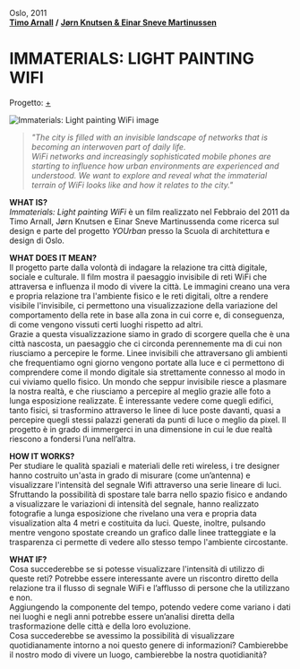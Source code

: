 Oslo, 2011  
[**Timo Arnall**](http://berglondon.com/studio/timo-arnall/) **/** [**Jørn Knutsen & Einar Sneve Martinussen**](http://voyoslo.com/)
# IMMATERIALS: LIGHT PAINTING WIFI   
Progetto: [+](http://voyoslo.com/projects/immaterials-wifi-light-painting/)  

![Immaterials: Light painting WiFi image](https://i.vimeocdn.com/video/130418741.webp?mw=1500&mh=844&q=70)  

> _"The city is filled with an invisible landscape of networks that is becoming an interwoven part of daily life.  
WiFi networks and increasingly sophisticated mobile phones are starting to influence how urban environments are experienced 
and understood. We want to explore and reveal what the immaterial terrain of WiFi looks like and how it relates to the city."_ 
  
  
**WHAT IS?**  
_Immaterials: Light painting WiFi_ è un film realizzato nel Febbraio del 2011 da Timo Arnall, Jørn Knutsen e Einar Sneve Martinussenda 
come ricerca sul design e parte del progetto _YOUrban_ presso la Scuola di architettura e design di Oslo.

**WHAT DOES IT MEAN?**  
Il progetto parte dalla volontà di indagare la relazione tra città digitale, sociale e culturale. Il film mostra il paesaggio invisibile di reti WiFi che attraversa e influenza il modo di vivere la città. Le immagini creano una vera e propria relazione tra l'ambiente fisico e le reti digitali, oltre a rendere visibile l'invisibile, ci permettono una visualizzazione della variazione del comportamento della rete in base alla zona in cui corre e, di conseguenza, di come vengono vissuti certi luoghi rispetto ad altri.  
Grazie a questa visualizzazione siamo in grado di scorgere quella che è una città nascosta, un paesaggio che ci circonda perennemente ma di cui non riusciamo a percepire le forme. Linee invisibili che attraversano gli ambienti che frequentiamo ogni giorno vengono portate alla luce e ci permettono di comprendere come il mondo digitale sia strettamente connesso al modo in cui viviamo quello fisico. Un mondo che seppur invisibile riesce a plasmare la nostra realtà, e che riusciamo a percepire al meglio grazie alle foto a lunga esposizione realizzate. È interessante vedere come quegli edifici, tanto fisici, si trasformino attraverso le linee di luce poste davanti, quasi a percepire quegli stessi palazzi generati da punti di luce o meglio da pixel. Il progetto è in grado di immergerci in una dimensione in cui le due realtà riescono a fondersi l’una nell’altra.


**HOW IT WORKS?**  
Per studiare le qualità spaziali e materiali delle reti wireless, i tre designer hanno costruito un'asta in grado di misurare (come un’antenna) e visualizzare l'intensità del segnale Wifi attraverso una serie lineare di luci. Sfruttando la possibilità di spostare tale barra nello spazio fisico e andando a visualizzare le variazioni di intensità del segnale, hanno realizzato fotografie a lunga esposizione che rivelano una vera e propria data visualization alta 4 metri e costituita da luci. Queste, inoltre, pulsando mentre vengono spostate creando un grafico dalle linee tratteggiate e la trasparenza ci permette di vedere allo stesso tempo l'ambiente circostante.


**WHAT IF?**  
Cosa succederebbe se si potesse visualizzare l'intensità di utilizzo di queste reti? Potrebbe essere interessante avere un riscontro diretto della relazione tra il flusso di segnale WiFi e l’afflusso di persone che la utilizzano e non.  
Aggiungendo la componente del tempo, potendo vedere come variano i dati nei luoghi e negli anni potrebbe essere un’analisi diretta della trasformazione delle città e della loro evoluzione.  
Cosa succederebbe se avessimo la possibilità di visualizzare quotidianamente intorno a noi questo genere di informazioni? Cambierebbe il nostro modo di vivere un luogo, cambierebbe la nostra quotidianità?

